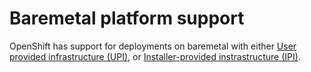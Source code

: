 # Baremetal platform support

OpenShift has support for deployments on baremetal with either [User
provided infrastructure (UPI)](install_upi.md), or [Installer-provided
instrastructure (IPI)](install_ipi.md).
